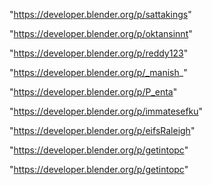 "https://developer.blender.org/p/sattakings"

"https://developer.blender.org/p/oktansinnt"

"https://developer.blender.org/p/reddy123"

"https://developer.blender.org/p/_manish_"

"https://developer.blender.org/p/P_enta"

"https://developer.blender.org/p/immatesefku"

"https://developer.blender.org/p/eifsRaleigh"

"https://developer.blender.org/p/getintopc"

 
"https://developer.blender.org/p/getintopc"


 
